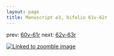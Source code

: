 ```yaml
---
layout: page
title: Manuscript e3, bifolio 61v-62r
---
```


prev: [60v-61r](../60v-61r/) next: [62v-63r](../62v-63r/)



[![Linked to zoomble image](http://www.homermultitext.org/iipsrv?IIIF=/project/homer/pyramidal/deepzoom/hmt/e3bifolio/v1/E3_61v_62r.tif/full/2000,/0/default.jpg)](http://www.homermultitext.org/ict2/?urn=urn:cite2:hmt:e3bifolio.v1:E3_61v_62r)

